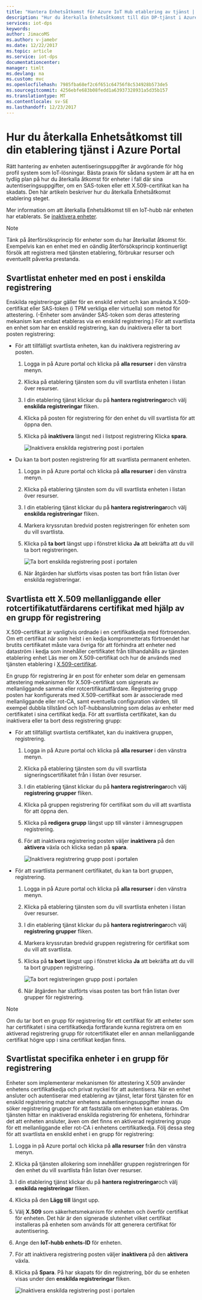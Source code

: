 ```yaml
---
title: "Hantera Enhetsåtkomst för Azure IoT Hub etablering av tjänst | Microsoft Docs"
description: "Hur du återkalla Enhetsåtkomst till din DP-tjänst i Azure Portal"
services: iot-dps
keywords: 
author: JimacoMS
ms.author: v-jamebr
ms.date: 12/22/2017
ms.topic: article
ms.service: iot-dps
documentationcenter: 
manager: timlt
ms.devlang: na
ms.custom: mvc
ms.openlocfilehash: 7985fba68ef2c6f651c64756f8c534928b573de5
ms.sourcegitcommit: 4256ebfe683b08fedd1a63937328931a5d35b157
ms.translationtype: MT
ms.contentlocale: sv-SE
ms.lasthandoff: 12/23/2017
---
```

# <a name="how-to-revoke-device-access-to-your-provisioning-service-in-the-azure-portal"></a>Hur du återkalla Enhetsåtkomst till din etablering tjänst i Azure Portal

Rätt hantering av enheten autentiseringsuppgifter är avgörande för hög profil system som IoT-lösningar. Bästa praxis för sådana system är att ha en tydlig plan på hur du återkalla åtkomst för enheter i fall där sina autentiseringsuppgifter, om en SAS-token eller ett X.509-certifikat kan ha skadats. Den här artikeln beskriver hur du återkalla Enhetsåtkomst etablering steget.

Mer information om att återkalla Enhetsåtkomst till en IoT-hubb när enheten har etablerats. Se [inaktivera enheter](https://docs.microsoft.com/en-us/azure/iot-hub/iot-hub-devguide-identity-registry#disable-devices).

> [!NOTE] 
> Tänk på återförsöksprincip för enheter som du har återkallat åtkomst för. Exempelvis kan en enhet med en oändlig återförsöksprincip kontinuerligt försök att registrera med tjänsten etablering, förbrukar resurser och eventuellt påverka prestanda.

## <a name="blacklist-devices-with-an-individual-enrollment-entry"></a>Svartlistat enheter med en post i enskilda registrering

Enskilda registreringar gäller för en enskild enhet och kan använda X.509-certifikat eller SAS-token (i TPM verkliga eller virtuella) som metod för attestering. (-Enheter som använder SAS-token som deras attestering mekanism kan endast etableras via en enskild registrering.) För att svartlista en enhet som har en enskild registrering, kan du inaktivera eller ta bort posten registrering: 

- För att tillfälligt svartlista enheten, kan du inaktivera registrering av posten. 

    1. Logga in på Azure portal och klicka på **alla resurser** i den vänstra menyn.
    2. Klicka på etablering tjänsten som du vill svartlista enheten i listan över resurser.
    3. I din etablering tjänst klickar du på **hantera registreringar**och välj **enskilda registreringar** fliken.
    4. Klicka på posten för registrering för den enhet du vill svartlista för att öppna den. 
    5. Klicka på **inaktivera** längst ned i listpost registrering Klicka **spara**.  

        ![Inaktivera enskilda registrering post i portalen](./media/how-to-revoke-device-access-portal/disable-individual-enrollment.png)
    
- Du kan ta bort posten registrering för att svartlista permanent enheten.

    1. Logga in på Azure portal och klicka på **alla resurser** i den vänstra menyn.
    2. Klicka på etablering tjänsten som du vill svartlista enheten i listan över resurser.
    3. I din etablering tjänst klickar du på **hantera registreringar**och välj **enskilda registreringar** fliken.
    4. Markera kryssrutan bredvid posten registreringen för enheten som du vill svartlista. 
    5. Klicka på **ta bort** längst upp i fönstret klicka **Ja** att bekräfta att du vill ta bort registreringen. 

        ![Ta bort enskilda registrering post i portalen](./media/how-to-revoke-device-access-portal/delete-individual-enrollment.png)
    
    6. När åtgärden har slutförts visas posten tas bort från listan över enskilda registreringar.  

## <a name="blacklist-an-x509-intermediate-or-root-ca-certificate-using-an-enrollment-group"></a>Svartlista ett X.509 mellanliggande eller rotcertifikatutfärdarens certifikat med hjälp av en grupp för registrering

X.509-certifikat är vanligtvis ordnade i en certifikatkedja med förtroenden. Om ett certifikat när som helst i en kedja komprometterats förtroendet har brutits certifikatet måste vara övriga för att förhindra att enheter ned dataström i kedja som innehåller certifikatet från tillhandahålls av tjänsten etablering enhet Läs mer om X.509-certifikat och hur de används med tjänsten etablering i [X.509-certifikat](./concepts-security.md#x509-certificates). 

En grupp för registrering är en post för enheter som delar en gemensam attestering mekanismen för X.509-certifikat som signerats av mellanliggande samma eller rotcertifikatutfärdare. Registrering grupp posten har konfigurerats med X.509-certifikat som är associerade med mellanliggande eller rot-CA, samt eventuella configuration värden, till exempel dubbla tillstånd och IoT-hubbanslutning som delas av enheter med certifikatet i sina certifikat kedja. För att svartlista certifikatet, kan du inaktivera eller ta bort dess registrering grupp:

- För att tillfälligt svartlista certifikatet, kan du inaktivera gruppen, registrering. 

    1. Logga in på Azure portal och klicka på **alla resurser** i den vänstra menyn.
    2. Klicka på etablering tjänsten som du vill svartlista signeringscertifikatet från i listan över resurser.
    3. I din etablering tjänst klickar du på **hantera registreringar**och välj **registrering grupper** fliken.
    4. Klicka på gruppen registrering för certifikat som du vill att svartlista för att öppna den.
    5. Klicka på **redigera grupp** längst upp till vänster i ämnesgruppen registrering.
    6. För att inaktivera registrering posten väljer **inaktivera** på den **aktivera** växla och klicka sedan på **spara**.  

        ![Inaktivera registrering grupp post i portalen](./media/how-to-revoke-device-access-portal/disable-enrollment-group.png)

    
- För att svartlista permanent certifikatet, du kan ta bort gruppen, registrering.

    1. Logga in på Azure portal och klicka på **alla resurser** i den vänstra menyn.
    2. Klicka på etablering tjänsten som du vill svartlista enheten i listan över resurser.
    3. I din etablering tjänst klickar du på **hantera registreringar**och välj **registrering grupper** fliken.
    4. Markera kryssrutan bredvid gruppen registrering för certifikat som du vill att svartlista. 
    5. Klicka på **ta bort** längst upp i fönstret klicka **Ja** att bekräfta att du vill ta bort gruppen registrering. 

        ![Ta bort registreringen grupp post i portalen](./media/how-to-revoke-device-access-portal/delete-enrollment-group.png)

    6. När åtgärden har slutförts visas posten tas bort från listan över grupper för registrering.  

> [!NOTE]
> Om du tar bort en grupp för registrering för ett certifikat för att enheter som har certifikatet i sina certifikatkedja fortfarande kunna registrera om en aktiverad registrering grupp för rotcertifikatet eller en annan mellanliggande certifikat högre upp i sina certifikat kedjan finns.

## <a name="blacklist-specific-devices-in-an-enrollment-group"></a>Svartlistat specifika enheter i en grupp för registrering

Enheter som implementerar mekanismen för attestering X.509 använder enhetens certifikatkedja och privat nyckel för att autentisera. När en enhet ansluter och autentiserar med etablering av tjänst, letar först tjänsten för en enskild registrering matchar enhetens autentiseringsuppgifter innan du söker registrering grupper för att fastställa om enheten kan etableras. Om tjänsten hittar en inaktiverad enskilda registrering för enhetens, förhindrar det att enheten ansluter, även om det finns en aktiverad registrering grupp för ett mellanliggande eller rot-CA i enhetens certifikatkedja. Följ dessa steg för att svartlista en enskild enhet i en grupp för registrering:

1. Logga in på Azure portal och klicka på **alla resurser** från den vänstra menyn.
2. Klicka på tjänsten allokering som innehåller gruppen registreringen för den enhet du vill svartlista från listan över resurser.
3. I din etablering tjänst klickar du på **hantera registreringar**och välj **enskilda registreringar** fliken.
4. Klicka på den **Lägg till** längst upp. 
5. Välj **X.509** som säkerhetsmekanism för enheten och överför certifikat för enheten. Det här är den signerade slutenhet vilket certifikat installeras på enheten som används för att generera certifikat för autentisering.
6. Ange den **IoT-hubb enhets-ID** för enheten. 
7. För att inaktivera registrering posten väljer **inaktivera** på den **aktivera** växla. 
8. Klicka på **Spara**. På har skapats för din registrering, bör du se enheten visas under den **enskilda registreringar** fliken. 

    ![Inaktivera enskilda registrering post i portalen](./media/how-to-revoke-device-access-portal/disable-individual-enrollment.png)





